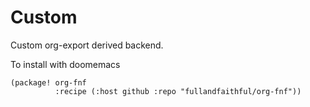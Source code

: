 <!-- This file is part of org-fnf -->
<!-- (c) Abraham Aguilar a.aguilar@ciencias.unam.mx -->

# Custom

Custom org-export derived backend.

To install with doomemacs

```
(package! org-fnf
          :recipe (:host github :repo "fullandfaithful/org-fnf"))
```

